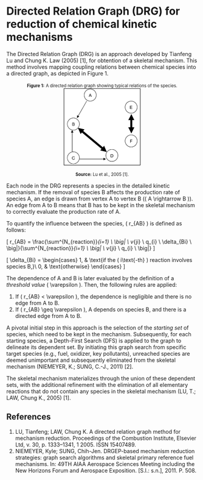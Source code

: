 # Directed Relation Graph (DRG) for reduction of chemical kinetic mechanisms

The Directed Relation Graph (DRG) is an approach developed by Tianfeng Lu and Chung K. Law (2005) [1], for obtention of a skeletal mechanism. This method involves mapping coupling relations between chemical species into a directed graph, as depicted in Figure 1.

<p align="center">
  <strong style="font-size: 80%;">Figure 1:</strong> <span style="font-size: 80%;">A directed relation graph showing typical relations of the species.</span><br>
  <img src="images/DRG.png" width="200px" height="200px" alt="A directed relation graph showing typical relations of the species." style="border: 1px solid #000;">
</p>

<p align="center" style="font-size: 80%;">
  <strong>Source:</strong> Lu et al., 2005 [1].
</p>


Each node in the DRG represents a species in the detailed kinetic mechanism. If the removal of species B affects the production rate of species A, an edge is drawn from vertex A to vertex B (\( A \rightarrow B \)). An edge from A to B means that B has to be kept in the skeletal mechanism to correctly evaluate the production rate of A.

To quantify the influence between the species, \( r_{AB} \) is defined as follows:

\[
r_{AB} = \frac{\sum^{N_{reaction}}_{i=1} \ \big| \ v_{ji} \ q_{i} \ \delta_{Bi} \ \big|}{\sum^{N_{reaction}}_{i=1} \ \big| \ v_{ji} \ q_{i} \ \big|}
\]

\[
\delta_{Bi} =
\begin{cases}
    1, & \text{if the \( i\text{-th} \) reaction involves species B,}\\
    0, & \text{otherwise}
\end{cases}
\]

The dependence of A and B is later evaluated by the definition of a *threshold value* \( \varepsilon \). Then, the following rules are applied:

1. If \( r_{AB} < \varepsilon \), the dependence is negligible and there is no edge from A to B.
2. If \( r_{AB} \geq \varepsilon \), A depends on species B, and there is a directed edge from A to B.

A pivotal initial step in this approach is the selection of the *starting set* of species, which need to be kept in the mechanism. Subsequently, for each starting species, a Depth-First Search (DFS) is applied to the graph to delineate its dependent set. By initiating this graph search from specific target species (e.g., fuel, oxidizer, key pollutants), unreached species are deemed unimportant and subsequently eliminated from the skeletal mechanism (NIEMEYER, K.; SUNG, C.-J., 2011) [2].

The skeletal mechanism materializes through the union of these dependent sets, with the additional refinement with the elimination of all elementary reactions that do not contain any species in the skeletal mechanism (LU, T.; LAW, Chung K., 2005) [1].


## References

1. LU, Tianfeng; LAW, Chung K. A directed relation graph method for mechanism reduction. Proceedings of the Combustion Institute, Elsevier Ltd, v. 30, p. 1333–1341, 1 2005. ISSN 15407489.
2. NIEMEYER, Kyle; SUNG, Chih-Jen. DRGEP-based mechanism reduction strategies: graph search algorithms and skeletal primary reference fuel mechanisms. In: 49TH AIAA Aerospace Sciences Meeting including the New Horizons Forum and Aerospace
Exposition. [S.l.: s.n.], 2011. P. 508.

